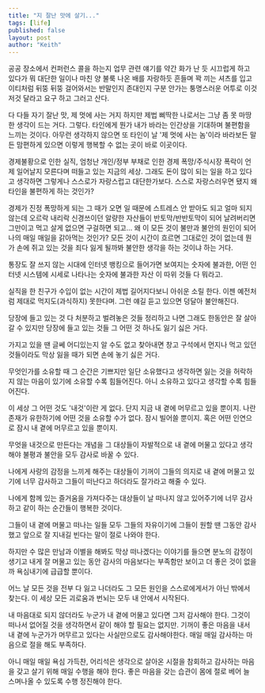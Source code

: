```yaml
---
title: "지 잘난 맛에 살기..."
tags: [life]
published: false
layout: post
author: "Keith"
---
```


공공 장소에서 컨퍼런스 콜을 하는지 업무 관련 얘기를 약간 화가 난 듯 시끄럽게 하고 있다가 뭐 대단한 일이나 마친 양 불룩 나온 배를 자랑하듯 흔들며 꽉 끼는 셔츠를 입고 이티처럼 뒤뚱 뒤뚱 걸어와서는 반말인지 존대인지 구분 안가는 퉁명스러운 어투로 이것 저것 달라고 요구 하고 그러고 산다.

다 다들 자기 잘난 맛, 제 멋에 사는 거지 하지만 제법 삐딱한 나로서는 그냥 좀 못 마땅한 생각이 드는 거다. 그렇다. 타인에게 뭔가 내가 바라는 인간상을 기대하며 불편함을 느끼는 것이다. 아무런 생각하지 않으면 또 타인이 날 '제 멋에 사는 놈'이라 바라보든 말든 맘편하게 있으면 이렇게 행복할 수 없는 곳이 바로 이곳이다. 

경제불황으로 인한 실직, 엄청난 개인/정부 부채로 인한 경제 폭망/주식시장 폭락이 언제 일어날지 모른다며 떠들고 있는 지금의 세상. 그래도 돈이 많이 되는 일을 하고 있다고 생각하면 그렇게나 스스로가 자랑스럽고 대단한가보다. 스스로 자랑스러우면 됐지 왜 타인을 불편하게 하는 것인가?

경제가 진정 폭망하게 되는 그 때가 오면 일 때문에 스트레스 안 받아도 되고 얼마 되지 않는데 오르락 내리락 신경쓰이던 알량한 자산들이 반토막/반반토막이 되어 날려버리면 그만이고 먹고 살게 없으면 구걸하면 되고... 왜 이 모든 것이 불만과 불안의 원인이 되어 나의 매일 매일을 갉아먹는 것인가? 모든 것이 시간이 흐르면 그대로인 것이 없는데 뭔가 손에 쥐고 있는 것을 죄다 잃게 될까봐 불안한 생각을 하는 것이냐 하는 거다. 

통장도 잘 쓰지 않는 시대에 인터넷 뱅킹으로 들어가면 보여지는 숫자에 불과한, 어떤 인터넷 시스템에 시세로 나타나는 숫자에 불과한 자산 이 따위 것들 다 뭐라고. 

실직을 한 친구가 수입이 없는 시간이 제법 길어지다보니 아쉬운 소릴 한다. 이젠 예전처럼 제대로 먹지도(과식하지) 못한다며. 그런 얘길 듣고 있으면 덩달아 불안해진다. 

당장에 들고 있는 것 다 처분하고 벌려놓은 것들 정리하고 나면 그래도 한동안은 잘 살아갈 수 있지만 당장에 들고 있는 것들 그 어떤 것 하나도 잃기 싫은 거다. 

가지고 있을 땐 글쎄 어디있는지 알 수도 없고 찾아내면 창고 구석에서 먼지나 먹고 있던 것들이라도 막상 잃을 때가 되면 손에 놓기 싫은 거다.

무엇인가를 소유할 때 그 순간은 기쁘지만 일단 소유했다고 생각하면 잃는 것을 허락하지 않는 마음이 있기에 소유할 수록 힘들어진다. 아니 소유하고 있다고 생각할 수록 힘들어진다.

이 세상 그 어떤 것도 '내것'이란 게 없다. 단지 지금 내 곁에 머무르고 있을 뿐이지. 나란 존재가 유한하기에 어떤 것을 소유할 수가 없다. 잠시 빌어쓸 뿐이지. 혹은 어떤 인연으로 잠시 내 곁에 머무르고 있을 뿐이지.

무엇을 내것으로 만든다는 개념을 그 대상들이 자발적으로 내 곁에 머물고 있다고 생각해야 불평과 불안을 모두 감사로 바꿀 수 있다. 

나에게 사랑의 감정을 느끼게 해주는 대상들이 기꺼이 그들의 의지로 내 곁에 머물고 있기에 너무 감사하고 그들이 떠난다고 하더라도 잘가라고 해줄 수 있다. 

나에게 함께 있는 즐거움을 가져다주는 대상들이 날 떠나지 않고 있어주기에 너무 감사하고 같이 하는 순간들이 행복한 것이다.

그들이 내 곁에 머물고 떠나는 일들 모두 그들의 자유이기에 그들이 원할 땐 그동안 감사했고 앞으로 잘 지내길 빈다는 말이 절로 나와야 한다.

하지만 수 많은 만남과 이별을 해봐도 막상 떠나겠다는 이야기를 들으면 분노의 감정이 생기고 내게 잘 머물고 있는 동안 감사의 마음보다는 부족함만 보이고 더 좋은 것이 없을까 욕심내기에 급급할 뿐이다.

어느 날 모든 것을 전부 다 잃고 나더라도 그 모든 원인을 스스로에게서가 아닌 밖에서 찾는다. 이 세상 모든 괴로움과 번뇌는 모두 내 안에서 시작된다. 

내 마음대로 되지 않더라도 누군가 내 곁에 머물고 있다면 그저 감사해야 한다. 그것이 떠나서 없어질 것을 생각하면서 같이 해야 할 필요는 없지만.
기꺼이 좋은 마음을 내서 내 곁에 누군가가 머무르고 있다는 사실만으로도 감사해야한다. 매일 매일 감사하는 마음으로 절을 해도 부족하다. 

아니 매일 매일 욕심 가득찬, 어리석은 생각으로 살아온 시절을 참회하고 감사하는 마음을 갖고 살기 위해 매일 수행을 해야 한다. 
좋은 마음을 갖는 습관이 몸에 절로 베어 늘 스며나올 수 있도록 수행 정진해야 한다.